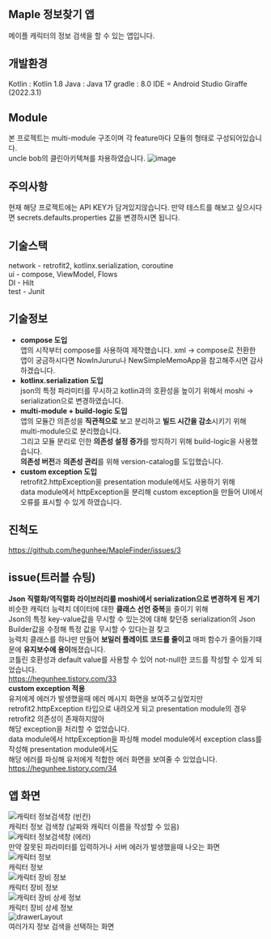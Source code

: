 ## Maple 정보찾기 앱
메이플 캐릭터의 정보 검색을 할 수 있는 앱입니다.

## 개발환경
Kotlin : Kotlin 1.8
Java : Java 17
gradle : 8.0
IDE = Android Studio Giraffe (2022.3.1)  

## Module  
본 프로젝트는 multi-module 구조이며 각 feature마다 모듈의 형태로 구성되어있습니다.  
uncle bob의 클린아키텍쳐를 차용하였습니다.
![image](https://github.com/hegunhee/MapleFinder/assets/57277631/c04d6a51-89b3-4b3d-bb87-28ab0ec58903)

## 주의사항
현재 해당 프로젝트에는 API KEY가 담겨있지않습니다.
만약 테스트를 해보고 싶으시다면 secrets.defaults.properties 값을 변경하시면 됩니다.

## 기술스택
network - retrofit2, kotlinx.serialization, coroutine  
ui - compose, ViewModel, Flows  
DI - Hilt  
test - Junit  

## 기술정보
- **compose 도입**  
  앱의 시작부터 compose를 사용하여 제작했습니다. xml -> compose로 전환한 앱이 궁금하시다면 NowInJururu나 NewSimpleMemoApp을 참고해주시면 감사하겠습니다.
- **kotlinx.serialization 도입**  
  json의 특정 파라미터를 무시하고 kotlin과의 호환성을 높이기 위해서 moshi -> serialization으로 변경하였습니다.  
- **multi-module + build-logic 도입**  
  앱의 모듈간 의존성을 **직관적으로** 보고 분리하고 **빌드 시간을 감소**시키기 위해 multi-module으로 분리했습니다.  
  그리고 모듈 분리로 인한 **의존성 설정 증가**를 방지하기 위해 build-logic을 사용했습니다.  
  **의존성 버전**과 **의존성 관리**를 위해 version-catalog를 도입했습니다.  
- **custom exception 도입**  
  retrofit2.httpException을 presentation module에서도 사용하기 위해  
  data module에서 httpException을 분리해 custom exception을 만들어 UI에서 오류를 표시할 수 있게 하였습니다.  
  
## 진척도  
https://github.com/hegunhee/MapleFinder/issues/3  

## issue(트러블 슈팅)  
**Json 직렬화/역직렬화 라이브러리를 moshi에서 serialization으로 변경하게 된 계기**  
비슷한 캐릭터 능력치 데이터에 대한 **클래스 선언 중복**을 줄이기 위해  
Json의 특정 key-value값을 무시할 수 있는것에 대해 찾던중 serialization의 Json Builder값을 수정해 특정 값을 무시할 수 있다는걸 찾고  
능력치 클래스를 하나만 만들어 **보일러 플레이트 코드를 줄이고** 매퍼 함수가 줄어들기때문에 **유지보수에 용이**해졌습니다.  
코틀린 호환성과 default value를 사용할 수 있어 not-null한 코드를 작성할 수 있게 되었습니다.  
https://hegunhee.tistory.com/33  
**custom exception 적용**  
유저에게 에러가 발생했을때 에러 메시지 화면을 보여주고싶었지만  
retrofit2.httpException 타입으로 내려오게 되고 presentation module의 경우 retrofit2 의존성이 존재하지않아  
해당 exception을 처리할 수 없었습니다.  
data module에서 httpException을 파싱해 model module에서 exception class를 작성해 presentation module에서도  
해당 에러를 파싱해 유저에게 적합한 에러 화면을 보여줄 수 있었습니다.  
https://hegunhee.tistory.com/34  

## 앱 화면  
![캐릭터 정보검색창 (빈칸)](https://github.com/hegunhee/MapleFinder/assets/57277631/70344b6d-c3ea-4852-a8cd-42c2c26b8265)  
캐릭터 정보 검색창 (날짜와 캐릭터 이름을 작성할 수 있음)  
![캐릭터 정보검색창 (에러)](https://github.com/hegunhee/MapleFinder/assets/57277631/cf5cdd4b-0cc9-4861-ae74-c7ecd84b51ec)  
만약 잘못된 파라미터를 입력하거나 서버 에러가 발생했을때 나오는 화면  
![캐릭터 정보](https://github.com/hegunhee/MapleFinder/assets/57277631/7cdebe17-3c5f-450c-b99e-714ee120569b)  
캐릭터 정보  
![캐릭터 장비 정보](https://github.com/hegunhee/MapleFinder/assets/57277631/88b822c0-8599-4bce-a0db-55d8ab7cf187)  
캐릭터 장비 정보  
![캐릭터 장비 상세 정보](https://github.com/hegunhee/MapleFinder/assets/57277631/9772d803-13ff-4ffc-8b97-3f0bf01d110b)  
캐릭터 장비 상세 정보  
![drawerLayout](https://github.com/hegunhee/MapleFinder/assets/57277631/9fa95370-74a9-4022-af0f-ac272b0b08ed)  
여러가지 정보 검색을 선택하는 화면  
